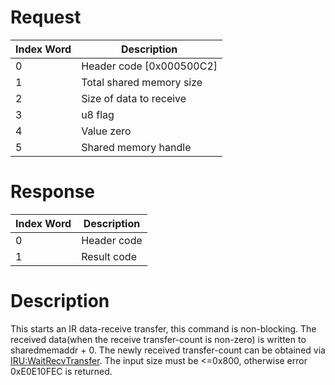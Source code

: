 # Request

| Index Word | Description                |
|------------|----------------------------|
| 0          | Header code \[0x000500C2\] |
| 1          | Total shared memory size   |
| 2          | Size of data to receive    |
| 3          | u8 flag                    |
| 4          | Value zero                 |
| 5          | Shared memory handle       |

# Response

| Index Word | Description |
|------------|-------------|
| 0          | Header code |
| 1          | Result code |

# Description

This starts an IR data-receive transfer, this command is non-blocking.
The received data(when the receive transfer-count is non-zero) is
written to sharedmemaddr + 0. The newly received transfer-count can be
obtained via [IRU:WaitRecvTransfer](IRU:WaitRecvTransfer "wikilink").
The input size must be \<=0x800, otherwise error 0xE0E10FEC is returned.